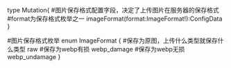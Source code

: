 type Mutation{
    #图片保存格式配置字段，决定了上传图片在服务器的保存格式
    #format为保存格式枚举之一
    imageFormat(format:ImageFormat!):ConfigData
}

#图片保存格式枚举
enum ImageFormat {
  #保存为原图，上传什么类型就保存什么类型
  raw
  #保存为webp有损 
  webp_damage
  #保存为webp无损
  webp_undamage
}